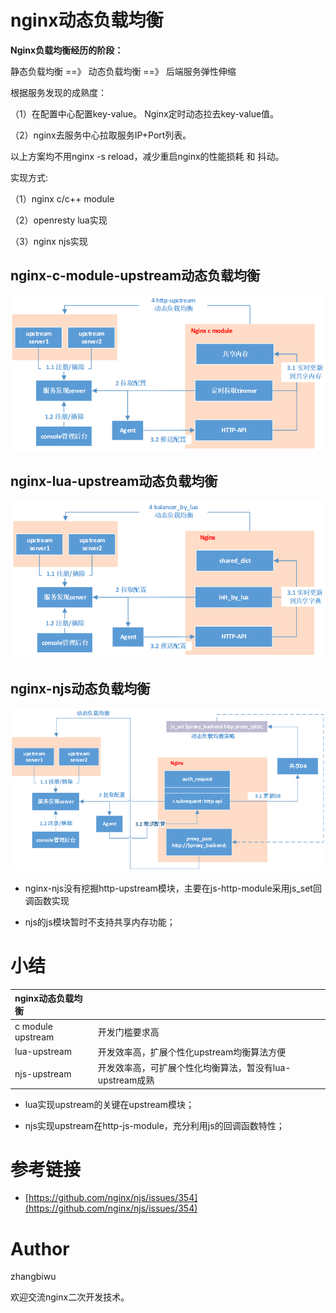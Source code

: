 # nginx动态负载均衡

**Nginx负载均衡经历的阶段：**

静态负载均衡  ==》 动态负载均衡 ==》 后端服务弹性伸缩


根据服务发现的成熟度：

（1）在配置中心配置key-value。 Nginx定时动态拉去key-value值。

（2）nginx去服务中心拉取服务IP+Port列表。

以上方案均不用nginx -s reload，减少重启nginx的性能损耗 和 抖动。

实现方式:

（1）nginx c/c++ module

（2）openresty lua实现

（3）nginx njs实现


## nginx-c-module-upstream动态负载均衡

![c-module动态负载均衡](/img/upsync-upstream/c-module-upsync-upstream.png)

## nginx-lua-upstream动态负载均衡

![lua动态负载均衡](/img/upsync-upstream/lua-upsync-upstream.png)

## nginx-njs动态负载均衡

![njs动态负载均衡](/img/upsync-upstream/njs-upsync-upstream.png)

* nginx-njs没有挖掘http-upstream模块，主要在js-http-module采用js_set回调函数实现

* njs的js模块暂时不支持共享内存功能；


# 小结

| nginx动态负载均衡       |    | 
| :---------- | :------ |
| c module upstream      | 开发门槛要求高 | 
| lua-upstream     | 开发效率高，扩展个性化upstream均衡算法方便 |
| njs-upstream     | 开发效率高，可扩展个性化均衡算法，暂没有lua-upstream成熟 | 

* lua实现upstream的关键在upstream模块；

* njs实现upstream在http-js-module，充分利用js的回调函数特性；

# 参考链接

- [https://github.com/nginx/njs/issues/354](https://github.com/nginx/njs/issues/354)

# Author

zhangbiwu

欢迎交流nginx二次开发技术。
